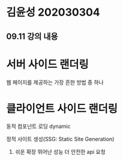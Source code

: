 # 김윤성 202030304

## 09.11 강의 내용

# 서버 사이드 랜더링 
웹 페이지를 제공하는 가장 흔한 방법 중 하나

# 클라이언트 사이드 랜더링 

동적 컴포넌트 로딩 dynamic

정적 사이트 생성(SSG: Static Site Generation)
1. 쉬운 확장 뛰어난 성능 더 안전한 api 요청
